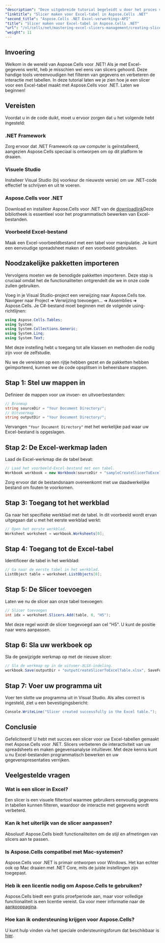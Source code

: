 ```yaml
---
"description": "Deze uitgebreide tutorial begeleidt u door het proces van het maken van slicers voor Excel-tabellen met Aspose.Cells voor .NET. Leer hoe u uw omgeving instelt, een Excel-werkmap laadt en interactieve slicers toevoegt om uw mogelijkheden voor data-analyse te verbeteren."
"linktitle": "Slicer maken voor Excel-tabel in Aspose.Cells .NET"
"second_title": "Aspose.Cells .NET Excel-verwerkings-API"
"title": "Slicer maken voor Excel-tabel in Aspose.Cells .NET"
"url": "/nl/cells/net/mastering-excel-slicers-management/creating-slicer-for-excel-table/"
"weight": 11
---
```


## Invoering

Welkom in de wereld van Aspose.Cells voor .NET! Als je met Excel-gegevens werkt, heb je misschien wel eens van slicers gehoord. Deze handige tools vereenvoudigen het filteren van gegevens en verbeteren de interactie met tabellen. In deze tutorial laten we je zien hoe je een slicer voor een Excel-tabel maakt met Aspose.Cells voor .NET. Laten we beginnen!

## Vereisten

Voordat u in de code duikt, moet u ervoor zorgen dat u het volgende hebt ingesteld:

### .NET Framework
Zorg ervoor dat .NET Framework op uw computer is geïnstalleerd, aangezien Aspose.Cells speciaal is ontworpen om op dit platform te draaien.

### Visuele Studio
Installeer Visual Studio (bij voorkeur de nieuwste versie) om uw .NET-code effectief te schrijven en uit te voeren.

### Aspose.Cells voor .NET
Download en installeer Aspose.Cells voor .NET van de [downloadlink](https://releases.aspose.com/cells/net/)Deze bibliotheek is essentieel voor het programmatisch bewerken van Excel-bestanden.

### Voorbeeld Excel-bestand
Maak een Excel-voorbeeldbestand met een tabel voor manipulatie. Je kunt een eenvoudige spreadsheet maken of een voorbeeld gebruiken.

## Noodzakelijke pakketten importeren

Vervolgens moeten we de benodigde pakketten importeren. Deze stap is cruciaal omdat het de functionaliteiten ontgrendelt die we in onze code zullen gebruiken.

Voeg in je Visual Studio-project een verwijzing naar Aspose.Cells toe. Navigeer naar Project ➔ Verwijzing toevoegen... ➔ Assemblies ➔ Aspose.Cells. Je C#-bestand moet beginnen met de volgende using-richtlijnen:

```csharp
using Aspose.Cells.Tables;
using System;
using System.Collections.Generic;
using System.Linq;
using System.Text;
```

Met deze instelling hebt u toegang tot alle klassen en methoden die nodig zijn voor de zelfstudie.

Nu we de vereisten op een rijtje hebben gezet en de pakketten hebben geïmporteerd, kunnen we de code opsplitsen in beheersbare stappen.

## Stap 1: Stel uw mappen in

Definieer de mappen voor uw invoer- en uitvoerbestanden:

```csharp
// Bronmap
string sourceDir = "Your Document Directory/";
// Uitvoermap
string outputDir = "Your Document Directory/";
```

Vervangen `"Your Document Directory"` met het werkelijke pad waar uw Excel-bestand is opgeslagen.

## Stap 2: De Excel-werkmap laden

Laad de Excel-werkmap die de tabel bevat:

```csharp
// Laad het voorbeeld-Excel-bestand met een tabel.
Workbook workbook = new Workbook(sourceDir + "sampleCreateSlicerToExcelTable.xlsx");
```

Zorg ervoor dat de bestandsnaam overeenkomt met uw daadwerkelijke bestand om fouten te voorkomen.

## Stap 3: Toegang tot het werkblad

Ga naar het specifieke werkblad met de tabel. In dit voorbeeld wordt ervan uitgegaan dat u met het eerste werkblad werkt:

```csharp
// Open het eerste werkblad.
Worksheet worksheet = workbook.Worksheets[0];
```

## Stap 4: Toegang tot de Excel-tabel

Identificeer de tabel in het werkblad:

```csharp
// Ga naar de eerste tabel in het werkblad.
ListObject table = worksheet.ListObjects[0];
```

## Stap 5: De Slicer toevoegen

Laten we nu de slicer aan onze tabel toevoegen:

```csharp
// Slicer toevoegen
int idx = worksheet.Slicers.Add(table, 0, "H5");
```

Met deze regel wordt de slicer toegevoegd aan cel "H5". U kunt de positie naar wens aanpassen.

## Stap 6: Sla uw werkboek op

Sla de gewijzigde werkmap op met de nieuwe slicer:

```csharp
// Sla de werkmap op in de uitvoer-XLSX-indeling.
workbook.Save(outputDir + "outputCreateSlicerToExcelTable.xlsx", SaveFormat.Xlsx);
```

## Stap 7: Voer uw programma uit

Voer ten slotte uw programma uit in Visual Studio. Als alles correct is ingesteld, ziet u een bevestigingsbericht:

```csharp
Console.WriteLine("Slicer created successfully in the Excel table.");
```

## Conclusie

Gefeliciteerd! U hebt met succes een slicer voor uw Excel-tabellen gemaakt met Aspose.Cells voor .NET. Slicers verbeteren de interactiviteit van uw spreadsheets en maken gegevensanalyse intuïtiever. Met deze kennis kunt u nu Excel-bestanden programmatisch bewerken en uw gegevenspresentaties verrijken.

## Veelgestelde vragen

### Wat is een slicer in Excel?
Een slicer is een visuele filtertool waarmee gebruikers eenvoudig gegevens in tabellen kunnen filteren, waardoor de interactie met gegevens wordt verbeterd.

### Kan ik het uiterlijk van de slicer aanpassen?
Absoluut! Aspose.Cells biedt functionaliteiten om de stijl en afmetingen van slicers aan te passen.

### Is Aspose.Cells compatibel met Mac-systemen?
Aspose.Cells voor .NET is primair ontworpen voor Windows. Het kan echter ook op Mac draaien met .NET Core, mits de juiste instellingen zijn toegepast.

### Heb ik een licentie nodig om Aspose.Cells te gebruiken?
Aspose.Cells biedt een gratis proefperiode aan, maar voor volledige functionaliteit is een licentie vereist. Ga voor meer informatie naar de [aankooppagina](https://purchase.aspose.com/buy).

### Hoe kan ik ondersteuning krijgen voor Aspose.Cells?
U kunt hulp vinden via het speciale ondersteuningsforum dat beschikbaar is [hier](https://forum.aspose.com/c/cells/9).